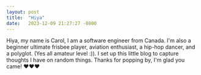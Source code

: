 ```yaml
---
layout: post
title:  "Hiya"
date:   2023-12-09 21:27:27 -0800
---
```


Hiya, my name is Carol, I am a software engineer from Canada. I'm also a beginner ultimate frisbee player, aviation enthusiast, a hip-hop dancer, and a polyglot. (Yes all amateur level :)). I set up this little blog to capture thoughts I have on random things. Thanks for popping by, I'm glad you came! :heart::heart::heart: